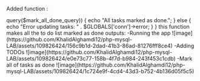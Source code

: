 Added function : 

<?php
function MarkAllDone()
{
    $mark_all_done_query = "UPDATE tasks SET done = 1 WHERE done = 0;";
    if ($GLOBALS['conn']->query($mark_all_done_query)) {
        echo "All tasks marked as done.";
    } else {
        echo "Error updating tasks: " . $GLOBALS['conn']->error;
    }
}


this function makes all the to do list marked as done 

outputs:

-Running the app

![image](https://github.com/KhalidAlghamdi12/php-mysql-LAB/assets/109826424/156c9b1d-2dad-41b3-86ad-81276fff8ce4)



-Adding TODOs

![image](https://github.com/KhalidAlghamdi12/php-mysql-LAB/assets/109826424/e0e73c77-158b-4f7d-b984-243f453c1cdb)



-Mark all of tasks as done 

![image](https://github.com/KhalidAlghamdi12/php-mysql-LAB/assets/109826424/1c724e9f-4cd4-43d3-b752-4b136d05f5c5)




